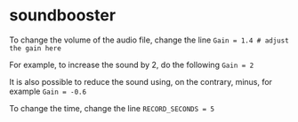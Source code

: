# soundbooster

To change the volume of the audio file, change the line ```Gain = 1.4 # adjust the gain here```

For example, to increase the sound by 2, do the following  ```Gain = 2```

It is also possible to reduce the sound using, on the contrary, minus, for example  ```Gain = -0.6```

To change the time, change the line ```RECORD_SECONDS = 5```
